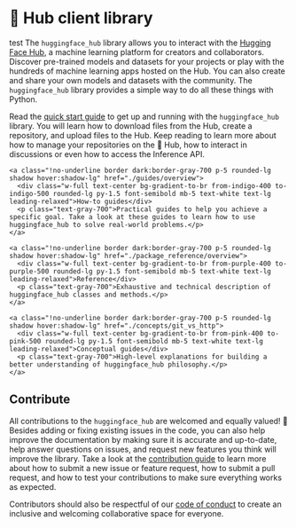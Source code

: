 <!--⚠️ Note that this file is in Markdown but contain specific syntax for our doc-builder (similar to MDX) that may not be
rendered properly in your Markdown viewer.
-->

# 🤗 Hub client library

test
The `huggingface_hub` library allows you to interact with the [Hugging Face
Hub](https://hf.co), a machine learning platform for creators and collaborators.
Discover pre-trained models and datasets for your projects or play with the hundreds of
machine learning apps hosted on the Hub. You can also create and share your own models
and datasets with the community. The `huggingface_hub` library provides a simple way to
do all these things with Python.

Read the [quick start guide](quick-start) to get up and running with the
`huggingface_hub` library. You will learn how to download files from the Hub, create a
repository, and upload files to the Hub. Keep reading to learn more about how to manage
your repositories on the 🤗 Hub, how to interact in discussions or even how to access
the Inference API.

<div class="mt-10">
  <div class="w-full flex flex-col space-y-4 md:space-y-0 md:grid md:grid-cols-2 md:gap-y-4 md:gap-x-5">

    <a class="!no-underline border dark:border-gray-700 p-5 rounded-lg shadow hover:shadow-lg" href="./guides/overview">
      <div class="w-full text-center bg-gradient-to-br from-indigo-400 to-indigo-500 rounded-lg py-1.5 font-semibold mb-5 text-white text-lg leading-relaxed">How-to guides</div>
      <p class="text-gray-700">Practical guides to help you achieve a specific goal. Take a look at these guides to learn how to use huggingface_hub to solve real-world problems.</p>
    </a>

    <a class="!no-underline border dark:border-gray-700 p-5 rounded-lg shadow hover:shadow-lg" href="./package_reference/overview">
      <div class="w-full text-center bg-gradient-to-br from-purple-400 to-purple-500 rounded-lg py-1.5 font-semibold mb-5 text-white text-lg leading-relaxed">Reference</div>
      <p class="text-gray-700">Exhaustive and technical description of huggingface_hub classes and methods.</p>
    </a>

    <a class="!no-underline border dark:border-gray-700 p-5 rounded-lg shadow hover:shadow-lg" href="./concepts/git_vs_http">
      <div class="w-full text-center bg-gradient-to-br from-pink-400 to-pink-500 rounded-lg py-1.5 font-semibold mb-5 text-white text-lg leading-relaxed">Conceptual guides</div>
      <p class="text-gray-700">High-level explanations for building a better understanding of huggingface_hub philosophy.</p>
    </a>

  </div>
</div>

<!-- 
<a class="!no-underline border dark:border-gray-700 p-5 rounded-lg shadow hover:shadow-lg" href="./tutorials/overview"
  ><div class="w-full text-center bg-gradient-to-br from-blue-400 to-blue-500 rounded-lg py-1.5 font-semibold mb-5 text-white text-lg leading-relaxed">Tutorials</div>
  <p class="text-gray-700">Learn the basics and become familiar with using huggingface_hub to programmatically interact with the 🤗 Hub!</p>
</a> -->

## Contribute

All contributions to the `huggingface_hub` are welcomed and equally valued! 🤗 Besides
adding or fixing existing issues in the code, you can also help improve the
documentation by making sure it is accurate and up-to-date, help answer questions on
issues, and request new features you think will improve the library. Take a look at the
[contribution
guide](https://github.com/huggingface/huggingface_hub/blob/main/CONTRIBUTING.md) to
learn more about how to submit a new issue or feature request, how to submit a pull
request, and how to test your contributions to make sure everything works as expected.

Contributors should also be respectful of our [code of
conduct](https://github.com/huggingface/huggingface_hub/blob/main/CODE_OF_CONDUCT.md) to
create an inclusive and welcoming collaborative space for everyone.